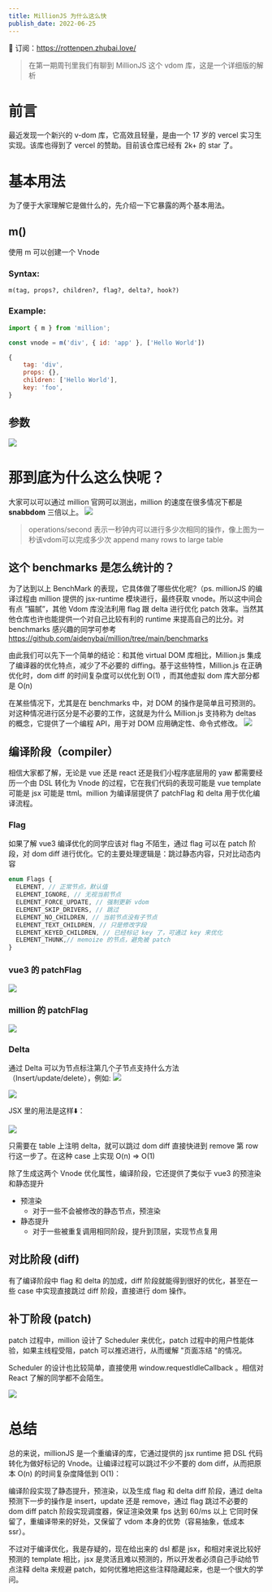 ```yaml
---
title: MillionJS 为什么这么快
publish_date: 2022-06-25
---
```


📮 订阅：https://rottenpen.zhubai.love/

> 在第一期周刊里我们有聊到 MillionJS 这个 vdom 库，这是一个详细版的解析

# 前言

最近发现一个新兴的 v-dom 库，它高效且轻量，是由一个 17 岁的 vercel 实习生实现。该库也得到了 vercel 的赞助。目前该仓库已经有 2k+ 的 star 了。

# 基本用法
为了便于大家理解它是做什么的，先介绍一下它暴露的两个基本用法。

## m()
使用 m 可以创建一个 Vnode

### Syntax:

`m(tag, props?, children?, flag?, delta?, hook?)`

### Example:

```js
import { m } from 'million';

const vnode = m('div', { id: 'app' }, ['Hello World'])
```
```js
{  
	tag: 'div',  
	props: {},  
	children: ['Hello World'],  
	key: 'foo',
}
```
## 参数
<img src="million/00.png"/>


# 那到底为什么这么快呢？
大家可以可以通过 million 官网可以测出，million 的速度在很多情况下都是 **snabbdom** 三倍以上。
<img src="million/01.png"/>

> operations/second 表示一秒钟内可以进行多少次相同的操作，像上图为一秒该vdom可以完成多少次 append many rows to large table

## 这个 benchmarks 是怎么统计的？
为了达到以上 BenchMark 的表现，它具体做了哪些优化呢?（ps. millionJS 的编译过程由 million 提供的 jsx-runtime 模块进行，最终获取 vnode。所以这中间会有点 ”猫腻”，其他 Vdom 库没法利用 flag 跟 delta 进行优化 patch 效率。当然其他仓库也许也能提供一个对自己比较有利的 runtime 来提高自己的比分。对 benchmarks 感兴趣的同学可参考 https://github.com/aidenybai/million/tree/main/benchmarks

由此我们可以先下一个简单的结论：和其他 virtual DOM 库相比，Million.js 集成了编译器的优化特点，减少了不必要的 diffing。基于这些特性，Million.js 在正确优化时，dom diff 的时间复杂度可以优化到 O(1) ，而其他虚拟 dom 库大部分都是 O(n)

在某些情况下，尤其是在 benchmarks 中，对 DOM 的操作是简单且可预测的。对这种情况进行区分是不必要的工作，这就是为什么 Million.js 支持称为 deltas 的概念，它提供了一个编程 API，用于对 DOM 应用确定性、命令式修改。
<img src="million/02.png"/>

## 编译阶段（compiler）
相信大家都了解，无论是 vue 还是 react 还是我们小程序底层用的 yaw 都需要经历一个由 DSL 转化为 Vnode 的过程，它在我们代码的表现可能是 vue template 可能是 jsx 可能是 ttml。million 为编译层提供了 patchFlag 和 delta 用于优化编译流程。

### Flag

如果了解 vue3 编译优化的同学应该对 flag 不陌生，通过 flag 可以在 patch 阶段，对 dom diff 进行优化。它的主要处理逻辑是：跳过静态内容，只对比动态内容

```ts
enum Flags {
  ELEMENT, // 正常节点，默认值
  ELEMENT_IGNORE, // 无视当前节点
  ELEMENT_FORCE_UPDATE, // 强制更新 vdom
  ELEMENT_SKIP_DRIVERS, // 跳过
  ELEMENT_NO_CHILDREN, // 当前节点没有子节点
  ELEMENT_TEXT_CHILDREN, // 只是修改字段
  ELEMENT_KEYED_CHILDREN, // 已经标记 key 了，可通过 key 来优化
  ELEMENT_THUNK,// memoize 的节点，避免被 patch
}
```

### vue3 的 patchFlag
<img src="million/02.png"/>

### million 的 patchFlag
<img src="million/03.png"/>

### Delta

通过 Delta 可以为节点标注第几个子节点支持什么方法（Insert/update/delete），例如:
<img src="million/04.png"/>

<img src="million/05.png"/>

JSX 里的用法是这样⬇️：

<img src="million/06.png"/>

只需要在 table 上注明 delta，就可以跳过 dom diff 直接快进到 remove 第 row 行这一步了。在这种 case 上实现 O(n) ⇒ O(1)

除了生成这两个 Vnode 优化属性，编译阶段，它还提供了类似于 vue3 的预渲染和静态提升

- 预渲染
  - 对于一些不会被修改的静态节点，预渲染
- 静态提升
  - 对于一些被重复调用相同阶段，提升到顶层，实现节点复用

## 对比阶段 (diff)
有了编译阶段中 flag 和 delta 的加成，diff 阶段就能得到很好的优化，甚至在一些 case 中实现直接跳过 diff 阶段，直接进行 dom 操作。

## 补丁阶段 (patch)
patch 过程中，million 设计了 Scheduler 来优化，patch 过程中的用户性能体验，如果主线程受阻，patch 可以推迟进行，从而缓解 "页面冻结 "的情况。

Scheduler 的设计也比较简单，直接使用 window.requestIdleCallback 。相信对 React 了解的同学都不会陌生。

<img src="million/07.png"/>

# 总结

总的来说，millionJS 是一个重编译的库，它通过提供的 jsx runtime 把 DSL 代码转化为做好标记的 Vnode。让编译过程可以跳过不少不要的 dom diff，从而把原本 O(n) 的时间复杂度降低到 O(1)：

编译阶段实现了静态提升，预渲染，以及生成 flag 和 delta
diff 阶段，通过 delta 预测下一步的操作是 insert，update 还是 remove，通过 flag 跳过不必要的 dom diff
patch 阶段实现调度器，保证渲染效果 fps 达到 60/ms 以上
它同时保留了，重编译带来的好处，又保留了 vdom 本身的优势（容易抽象，低成本 ssr）。

不过对于编译优化，我是存疑的，现在给出来的 dsl 都是 jsx，和相对来说比较好预测的 template 相比，jsx 是灵活且难以预测的，所以开发者必须自己手动给节点注释 delta 来规避 patch，如何优雅地把这些注释隐藏起来，也是一个很大的学问。
